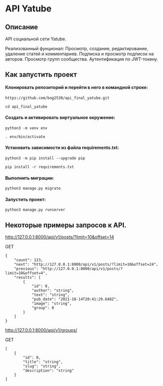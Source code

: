 # API Yatube
## Описание
API социальной сети Yatube.

Реализованный фунционал:
Просмотр, создание, редактирование, удаление статей и комментариев. Подписка и просмотр подписок на авторов. Просмотр групп сообщества.  Аутентификация по JWT-токену. 

## Как запустить проект
#### Клонировать репозиторий и перейти в него в командной строке:
```
https://github.com/bog2530/api_final_yatube.git
```

```
cd api_final_yatube
```

#### Cоздать и активировать виртуальное окружение:
```
python3 -m venv env
```

```
. env/bin/activate
```
#### Установить зависимости из файла requirements.txt:

```
python3 -m pip install --upgrade pip
```

```
pip install -r requirements.txt
```

#### Выполнить миграции:

```
python3 manage.py migrate
```

#### Запустить проект:

```
python3 manage.py runserver
```

## Некоторые примеры запросов к API.
http://127.0.0.1:8000/api/v1/posts/?limit=10&offset=14

GET
```
{
    "count": 123,  
    "next": "http://127.0.0.1:8000/api/v1/posts/?limit=10&offset=24",
    "previous": "http://127.0.0.1:8000/api/v1/posts/?limit=10&offset=4",
    "results": [
        {
            "id": 0,
            "author": "string",
            "text": "string",
            "pub_date": "2021-10-14T20:41:29.648Z",
            "image": "string",
            "group": 0      
        }
    ]
}
```

http://127.0.0.1:8000/api/v1/groups/

GET
```
[
    {
        "id": 0, 
        "title": "string", 
        "slug": "string", 
        "description": "string"
    }
]
```
